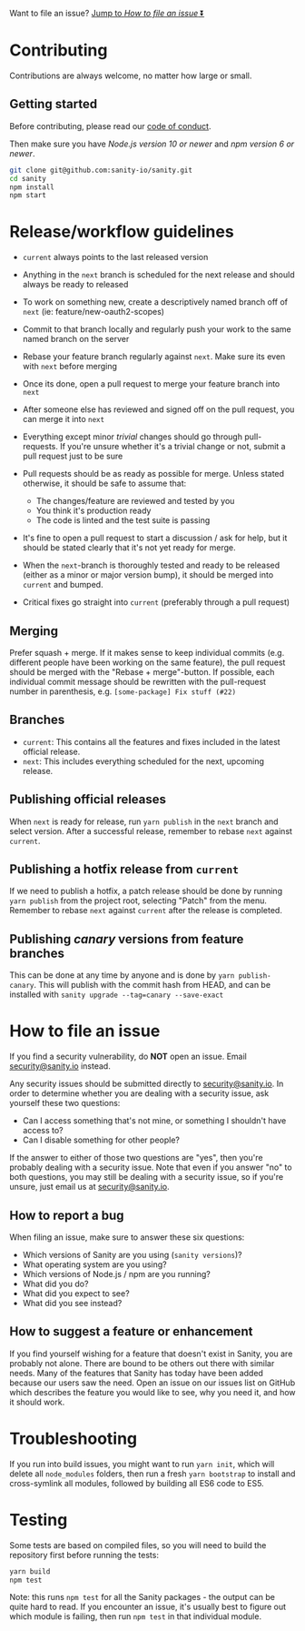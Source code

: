 Want to file an issue? [Jump to _How to file an issue_ ⏬](#how-to-file-an-issue)

# Contributing

Contributions are always welcome, no matter how large or small.

## Getting started

Before contributing, please read our [code of conduct](https://github.com/sanity-io/sanity/blob/current/CODE_OF_CONDUCT.md).

Then make sure you have _Node.js version 10 or newer_ and _npm version 6 or newer_.

```sh
git clone git@github.com:sanity-io/sanity.git
cd sanity
npm install
npm start
```

# Release/workflow guidelines

- `current` always points to the last released version
- Anything in the `next` branch is scheduled for the next release and should always be ready to released
- To work on something new, create a descriptively named branch off of `next` (ie: feature/new-oauth2-scopes)
- Commit to that branch locally and regularly push your work to the same named branch on the server
- Rebase your feature branch regularly against `next`. Make sure its even with `next` before merging
- Once its done, open a pull request to merge your feature branch into `next`
- After someone else has reviewed and signed off on the pull request, you can merge it into `next`
- Everything except minor _trivial_ changes should go through pull-requests. If you're unsure whether it's a trivial change or not, submit a pull request just to be sure
- Pull requests should be as ready as possible for merge. Unless stated otherwise, it should be safe to assume that:

  - The changes/feature are reviewed and tested by you
  - You think it's production ready
  - The code is linted and the test suite is passing

- It's fine to open a pull request to start a discussion / ask for help, but it should be stated clearly that it's not yet ready for merge.
- When the `next`-branch is thoroughly tested and ready to be released (either as a minor or major version bump), it should be merged into `current` and bumped.
- Critical fixes go straight into `current` (preferably through a pull request)

## Merging

Prefer squash + merge. If it makes sense to keep individual commits (e.g. different people have been working on the same feature), the pull request should be merged with the "Rebase + merge"-button. If possible, each individual commit message should be rewritten with the pull-request number in parenthesis, e.g. `[some-package] Fix stuff (#22)`

## Branches

- `current`: This contains all the features and fixes included in the latest official release.
- `next`: This includes everything scheduled for the next, upcoming release.

## Publishing official releases

When `next` is ready for release, run `yarn publish` in the `next` branch and select version. After a successful release, remember to rebase `next` against `current`.

## Publishing a hotfix release from `current`

If we need to publish a hotfix, a patch release should be done by running `yarn publish` from the project root, selecting "Patch" from the menu. Remember to rebase `next` against `current` after the release is completed.

## Publishing _canary_ versions from feature branches

This can be done at any time by anyone and is done by `yarn publish-canary`. This will publish with the commit hash from HEAD, and can be installed with `sanity upgrade --tag=canary --save-exact`

# How to file an issue

If you find a security vulnerability, do **NOT** open an issue. Email security@sanity.io instead.

Any security issues should be submitted directly to security@sanity.io. In order to determine whether you are dealing with a security issue, ask yourself these two questions:

- Can I access something that's not mine, or something I shouldn't have access to?
- Can I disable something for other people?

If the answer to either of those two questions are "yes", then you're probably dealing with a security issue. Note that even if you answer "no" to both questions, you may still be dealing with a security issue, so if you're unsure, just email us at security@sanity.io.

## How to report a bug

When filing an issue, make sure to answer these six questions:

- Which versions of Sanity are you using (`sanity versions`)?
- What operating system are you using?
- Which versions of Node.js / npm are you running?
- What did you do?
- What did you expect to see?
- What did you see instead?

## How to suggest a feature or enhancement

If you find yourself wishing for a feature that doesn't exist in Sanity, you are probably not alone. There are bound to be others out there with similar needs. Many of the features that Sanity has today have been added because our users saw the need. Open an issue on our issues list on GitHub which describes the feature you would like to see, why you need it, and how it should work.

# Troubleshooting

If you run into build issues, you might want to run `yarn init`, which will delete all `node_modules` folders, then run a fresh `yarn bootstrap` to install and cross-symlink all modules, followed by building all ES6 code to ES5.

# Testing

Some tests are based on compiled files, so you will need to build the repository first before running the tests:

```sh
yarn build
npm test
```

Note: this runs `npm test` for all the Sanity packages - the output can be quite hard to read. If you encounter an issue, it's usually best to figure out which module is failing, then run `npm test` in that individual module.
